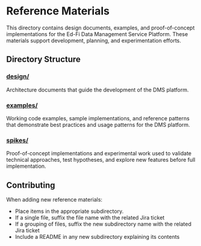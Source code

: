 # Reference Materials

This directory contains design documents, examples, and proof-of-concept implementations for the Ed-Fi Data Management Service Platform. These materials support development, planning, and experimentation efforts.

## Directory Structure

### [design/](./design/)
Architecture documents that guide the development of the DMS platform.

### [examples/](./examples/)
Working code examples, sample implementations, and reference patterns that demonstrate best practices and usage patterns for the DMS platform.

### [spikes/](./spikes/)
Proof-of-concept implementations and experimental work used to validate technical approaches, test hypotheses, and explore new features before full implementation.

## Contributing

When adding new reference materials:

- Place items in the appropriate subdirectory.
- If a single file, suffix the file name with the related Jira ticket
- If a grouping of files, suffix the new subdirectory name with the related Jira ticket
- Include a README in any new subdirectory explaining its contents


